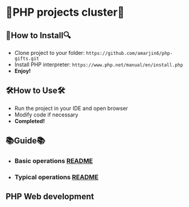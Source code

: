 # 👾**PHP projects cluster**👾

## 🔎**How to Install**🔍
* Clone project to your folder: `https://github.com/amarjin6/php-gifts.git`
* Install PHP interpreter: `https://www.php.net/manual/en/install.php`
* **Enjoy!**

## 🛠**How to Use**🛠
* Run the project in your IDE and open browser
* Modify code if necessary
* **Completed!**

## 📚**Guide**📚
* ### **Basic operations** [README](https://github.com/amarjin6/php-gifts/tree/master/basic%20operations)
* ### **Typical operations** [README](https://github.com/amarjin6/php-gifts/tree/master/typical%20operations%20(GET%20%26%20POST%20requests))

## PHP Web development
